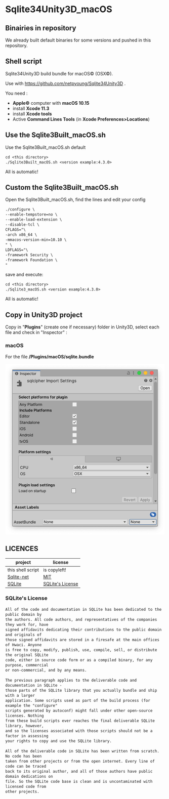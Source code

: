 # Sqlite34Unity3D_macOS

## Binairies in repository

We already built default binaries for some versions and pushed in this repository.

## Shell script

Sqlite34Unity3D build bundle for macOS© (OSX©). 

Use with https://github.com/netpyoung/Sqlite34Unity3D .

You need :
- **Apple©** computer with **macOS 10.15**
- install **Xcode 11.3**
- install **Xcode tools** 
- Active **Command Lines Tools** (in **Xcode Preferences>Locations**)

## Use the Sqlite3Built_macOS.sh

Use the Sqlite3Built_macOS.sh default

```
cd <this directory>
./Sqlite3Built_macOS.sh <version example:4.3.0>
```
All is automatic!

## Custom the Sqlite3Built_macOS.sh

Open the Sqlite3Built_macOS.sh, find the lines and edit your config

```
./configure \
--enable-tempstore=no \
--enable-load-extension \
--disable-tcl \
CFLAGS="\
-arch x86_64 \
-mmacos-version-min=10.10 \
" \
LDFLAGS="\
-framework Security \
-framework Foundation \
"
```

save and execute:

```
cd <this directory>
./Sqlite3_macOS.sh <version example:4.3.0>
```
All is automatic!

## Copy in Unity3D project

Copy in "**Plugins**" (create one if necessary) folder in Unity3D, select each file and check in "Inspector" :

### macOS

For the file **/Plugins/macOS/sqlite.bundle**

![OSX](./OSX_Inspector.png)

## LICENCES

| project                                                        | license                                                                      |
|----------------------------------------------------------------|------------------------------------------------------------------------------|
| this shell script                                        | is copyleft!
| [Sqlite-net](https://github.com/praeclarum/sqlite-net)         | [MIT](https://github.com/praeclarum/sqlite-net/blob/master/LICENSE.txt)      |
| [SQLite](sqlite370_banner.gif)                                 | [SQLite's License](https://sqlite.org/copyright.html)                        |

### SQLite's License

``` license
All of the code and documentation in SQLite has been dedicated to the public domain by 
the authors. All code authors, and representatives of the companies they work for, have
signed affidavits dedicating their contributions to the public domain and originals of 
those signed affidavits are stored in a firesafe at the main offices of Hwaci. Anyone 
is free to copy, modify, publish, use, compile, sell, or distribute the original SQLite
code, either in source code form or as a compiled binary, for any purpose, commercial 
or non-commercial, and by any means.

The previous paragraph applies to the deliverable code and documentation in SQLite - 
those parts of the SQLite library that you actually bundle and ship with a larger 
application. Some scripts used as part of the build process (for example the "configure"
scripts generated by autoconf) might fall under other open-source licenses. Nothing 
from these build scripts ever reaches the final deliverable SQLite library, however, 
and so the licenses associated with those scripts should not be a factor in assessing 
your rights to copy and use the SQLite library.

All of the deliverable code in SQLite has been written from scratch. No code has been 
taken from other projects or from the open internet. Every line of code can be traced 
back to its original author, and all of those authors have public domain dedications on 
file. So the SQLite code base is clean and is uncontaminated with licensed code from 
other projects.
```
